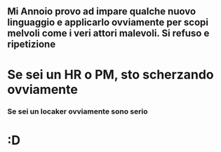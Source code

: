 ## Mi Annoio provo ad impare qualche nuovo linguaggio e applicarlo ovviamente per scopi melvoli come i veri attori malevoli. Si refuso e ripetizione 


# Se sei un HR o PM, sto scherzando ovviamente 

### Se sei un locaker ovviamente sono serio 



# :D 
